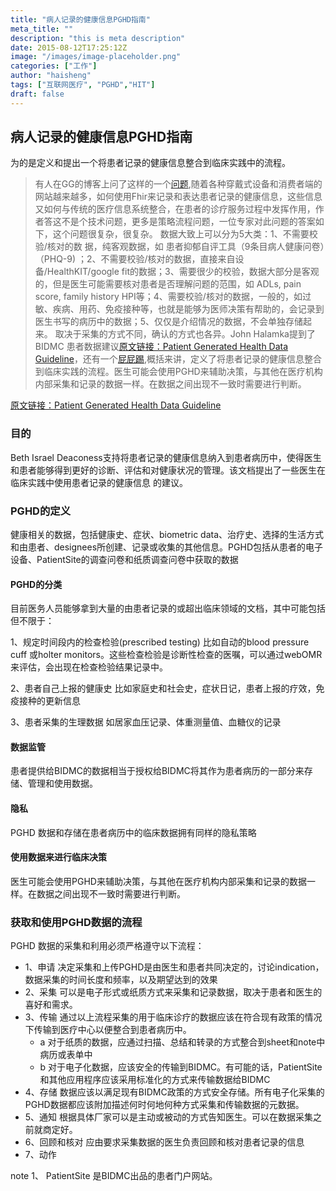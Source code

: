 ```yaml
---
title: "病人记录的健康信息PGHD指南"
meta_title: ""
description: "this is meta description"
date: 2015-08-12T17:25:12Z
image: "/images/image-placeholder.png"
categories: ["工作"]
author: "haisheng"
tags: ["互联网医疗", "PGHD","HIT"]
draft: false
---
```





##  病人记录的健康信息PGHD指南

为的是定义和提出一个将患者记录的健康信息整合到临床实践中的流程。

>有人在GG的博客上问了这样的一个[问题](http://www.healthintersections.com.au/?p=2359),随着各种穿戴式设备和消费者端的网站越来越多，如何使用Fhir来记录和表达患者记录的健康信息，这些信息又如何与传统的医疗信息系统整合，在患者的诊疗服务过程中发挥作用，作者答这不是个技术问题，更多是策略流程问题，一位专家对此问题的答案如下，这个问题很复杂，很复杂。
数据大致上可以分为5大类：1、不需要校验/核对的数
据，纯客观数据，如 患者抑郁自评工具（9条目病人健康问卷）（PHQ-9) ；2、不需要校验/核对的数据，直接来自设备/HealthKIT/google fit的数据；3、需要很少的校验，数据大部分是客观的，但是医生可能需要核对患者是否理解问题的范围，如 ADLs, pain score, family history HPI等；4、需要校验/核对的数据，一般的，如过敏、疾病、用药、免疫接种等，也就是能够为医师决策有帮助的，会记录到医生书写的病历中的数据；5、仅仅是介绍情况的数据，不会单独存储起来。
取决于采集的方式不同，确认的方式也各异。John Halamka提到了BIDMC 患者数据建议[原文链接：Patient Generated Health Data Guideline](http://www.healthintersections.com.au/wp-content/uploads/2015/08/bidmc-patient-data.pdf)，还有一个[屁屁踢](http://www.healthintersections.com.au/wp-content/uploads/2015/08/bidmc-patient-data-ppt.pdf),概括来讲，定义了将患者记录的健康信息整合到临床实践的流程。医生可能会使用PGHD来辅助决策，与其他在医疗机构内部采集和记录的数据一样。在数据之间出现不一致时需要进行判断。



[原文链接：Patient Generated Health Data Guideline](http://www.healthintersections.com.au/wp-content/uploads/2015/08/bidmc-patient-data.pdf)


### 目的

Beth Israel Deaconess支持将患者记录的健康信息纳入到患者病历中，使得医生和患者能够得到更好的诊断、评估和对健康状况的管理。该文档提出了一些医生在临床实践中使用患者记录的健康信息
的建议。

### PGHD的定义

健康相关的数据，包括健康史、症状、biometric data、治疗史、选择的生活方式和由患者、designees所创建、记录或收集的其他信息。PGHD包括从患者的电子设备、PatientSite的调查问卷和纸质调查问卷中获取的数据

#### PGHD的分类

目前医务人员能够拿到大量的由患者记录的或超出临床领域的文档，其中可能包括但不限于：

1、规定时间段内的检查检验(prescribed testing)
比如自动的blood pressure cuff 或holter monitors。这些检查检验是诊断性检查的医嘱，可以通过webOMR来评估，会出现在检查检验结果记录中。

2、患者自己上报的健康史
比如家庭史和社会史，症状日记，患者上报的疗效，免疫接种的更新信息

3、患者采集的生理数据
如居家血压记录、体重测量值、血糖仪的记录

#### 数据监管

患者提供给BIDMC的数据相当于授权给BIDMC将其作为患者病历的一部分来存储、管理和使用数据。

#### 隐私

PGHD 数据和存储在患者病历中的临床数据拥有同样的隐私策略

#### 使用数据来进行临床决策

医生可能会使用PGHD来辅助决策，与其他在医疗机构内部采集和记录的数据一样。在数据之间出现不一致时需要进行判断。


### 获取和使用PGHD数据的流程

PGHD 数据的采集和利用必须严格遵守以下流程：

* 1、申请
决定采集和上传PGHD是由医生和患者共同决定的，讨论indication，数据采集的时间长度和频率，以及期望达到的效果
* 2、采集
可以是电子形式或纸质方式来采集和记录数据，取决于患者和医生的喜好和需求。
* 3、传输
通过以上流程采集的用于临床诊疗的数据应该在符合现有政策的情况下传输到医疗中心以便整合到患者病历中。
    * a 对于纸质的数据，应通过扫描、总结和转录的方式整合到sheet和note中病历或表单中
    * b 对于电子化数据，应该安全的传输到BIDMC。有可能的话，PatientSite和其他应用程序应该采用标准化的方式来传输数据给BIDMC
* 4、存储
数据应该以满足现有BIDMC政策的方式安全存储。所有电子化采集的PGHD数据都应该附加描述何时何地何种方式采集和传输数据的元数据。
* 5、通知
根据具体厂家可以是主动或被动的方式告知医生。可以在数据采集之前就商定好。
* 6、回顾和核对
应由要求采集数据的医生负责回顾和核对患者记录的信息
* 7、动作


note
1、 PatientSite 是BIDMC出品的患者门户网站。
 